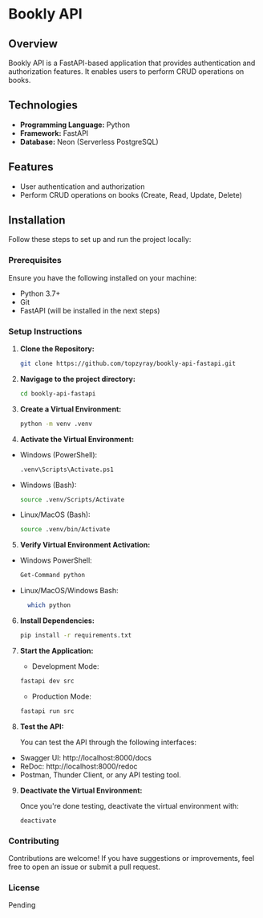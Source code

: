 # Bookly API

## Overview

Bookly API is a FastAPI-based application that provides authentication and authorization features. It enables users to perform CRUD operations on books.

## Technologies

- **Programming Language:** Python
- **Framework:** FastAPI
- **Database:** Neon (Serverless PostgreSQL)

## Features

- User authentication and authorization
- Perform CRUD operations on books (Create, Read, Update, Delete)

## Installation

Follow these steps to set up and run the project locally:

### Prerequisites

Ensure you have the following installed on your machine:

- Python 3.7+
- Git
- FastAPI (will be installed in the next steps)

### Setup Instructions

1. **Clone the Repository:**

   ```bash
   git clone https://github.com/topzyray/bookly-api-fastapi.git
   ```

2. **Navigage to the project directory:**

   ```bash
   cd bookly-api-fastapi
   ```

3. **Create a Virtual Environment:**

   ```bash
   python -m venv .venv
   ```

4. **Activate the Virtual Environment:**

- Windows (PowerShell):

  ```bash
  .venv\Scripts\Activate.ps1
  ```

- Windows (Bash):

  ```bash
  source .venv/Scripts/Activate
  ```

- Linux/MacOS (Bash):
  ```bash
  source .venv/bin/Activate
  ```

5. **Verify Virtual Environment Activation:**

- Windows PowerShell:

  ```bash
  Get-Command python
  ```

- Linux/MacOS/Windows Bash:
  ```bash
    which python
  ```

6. **Install Dependencies:**

   ```bash
   pip install -r requirements.txt
   ```

7. **Start the Application:**

   - Development Mode:

   ```bash
   fastapi dev src
   ```

   - Production Mode:

   ```bash
   fastapi run src
   ```

8. **Test the API:**

   You can test the API through the following interfaces:

- Swagger UI: http://localhost:8000/docs
- ReDoc: http://localhost:8000/redoc
- Postman, Thunder Client, or any API testing tool.

9. **Deactivate the Virtual Environment:**

   Once you're done testing, deactivate the virtual environment with:

   ```
   deactivate
   ```

### Contributing

Contributions are welcome! If you have suggestions or improvements, feel free to open an issue or submit a pull request.

### License

Pending
